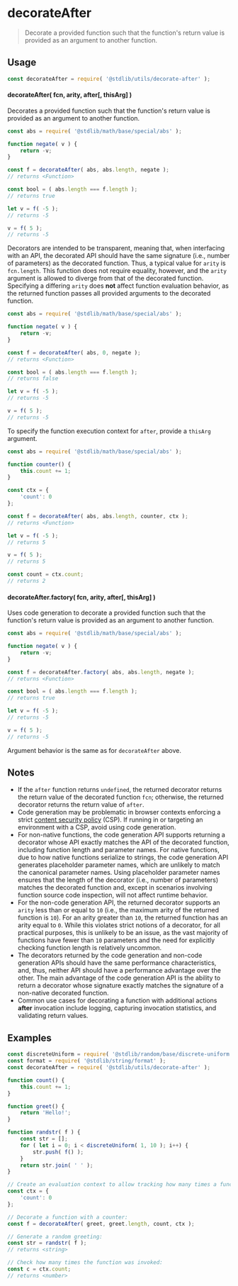 <!--

@license Apache-2.0

Copyright (c) 2022 The Stdlib Authors.

Licensed under the Apache License, Version 2.0 (the "License");
you may not use this file except in compliance with the License.
You may obtain a copy of the License at

   http://www.apache.org/licenses/LICENSE-2.0

Unless required by applicable law or agreed to in writing, software
distributed under the License is distributed on an "AS IS" BASIS,
WITHOUT WARRANTIES OR CONDITIONS OF ANY KIND, either express or implied.
See the License for the specific language governing permissions and
limitations under the License.

-->

# decorateAfter

> Decorate a provided function such that the function's return value is provided as an argument to another function.

<!-- Section to include introductory text. Make sure to keep an empty line after the intro `section` element and another before the `/section` close. -->

<section class="intro">

</section>

<!-- /.intro -->

<!-- Package usage documentation. -->

<section class="usage">

## Usage

```javascript
const decorateAfter = require( '@stdlib/utils/decorate-after' );
```

#### decorateAfter( fcn, arity, after\[, thisArg] )

Decorates a provided function such that the function's return value is provided as an argument to another function.

```javascript
const abs = require( '@stdlib/math/base/special/abs' );

function negate( v ) {
    return -v;
}

const f = decorateAfter( abs, abs.length, negate );
// returns <Function>

const bool = ( abs.length === f.length );
// returns true

let v = f( -5 );
// returns -5

v = f( 5 );
// returns -5
```

Decorators are intended to be transparent, meaning that, when interfacing with an API, the decorated API should have the same signature (i.e., number of parameters) as the decorated function. Thus, a typical value for `arity` is `fcn.length`. This function does not require equality, however, and the `arity` argument is allowed to diverge from that of the decorated function. Specifying a differing `arity` does **not** affect function evaluation behavior, as the returned function passes all provided arguments to the decorated function.

```javascript
const abs = require( '@stdlib/math/base/special/abs' );

function negate( v ) {
    return -v;
}

const f = decorateAfter( abs, 0, negate );
// returns <Function>

const bool = ( abs.length === f.length );
// returns false

let v = f( -5 );
// returns -5

v = f( 5 );
// returns -5
```

To specify the function execution context for `after`, provide a `thisArg` argument.

<!-- eslint-disable no-invalid-this -->

```javascript
const abs = require( '@stdlib/math/base/special/abs' );

function counter() {
    this.count += 1;
}

const ctx = {
    'count': 0
};

const f = decorateAfter( abs, abs.length, counter, ctx );
// returns <Function>

let v = f( -5 );
// returns 5

v = f( 5 );
// returns 5

const count = ctx.count;
// returns 2
```

#### decorateAfter.factory( fcn, arity, after\[, thisArg] )

Uses code generation to decorate a provided function such that the function's return value is provided as an argument to another function.

```javascript
const abs = require( '@stdlib/math/base/special/abs' );

function negate( v ) {
    return -v;
}

const f = decorateAfter.factory( abs, abs.length, negate );
// returns <Function>

const bool = ( abs.length === f.length );
// returns true

let v = f( -5 );
// returns -5

v = f( 5 );
// returns -5
```

Argument behavior is the same as for `decorateAfter` above.

</section>

<!-- /.usage -->

<!-- Package usage notes. Make sure to keep an empty line after the `section` element and another before the `/section` close. -->

<section class="notes">

## Notes

-   If the `after` function returns `undefined`, the returned decorator returns the return value of the decorated function `fcn`; otherwise, the returned decorator returns the return value of `after`.
-   Code generation may be problematic in browser contexts enforcing a strict [content security policy][mdn-csp] (CSP). If running in or targeting an environment with a CSP, avoid using code generation.
-   For non-native functions, the code generation API supports returning a decorator whose API exactly matches the API of the decorated function, including function length and parameter names. For native functions, due to how native functions serialize to strings, the code generation API generates placeholder parameter names, which are unlikely to match the canonical parameter names. Using placeholder parameter names ensures that the length of the decorator (i.e., number of parameters) matches the decorated function and, except in scenarios involving function source code inspection, will not affect runtime behavior.
-   For the non-code generation API, the returned decorator supports an `arity` less than or equal to `10` (i.e., the maximum arity of the returned function is `10`). For an arity greater than `10`, the returned function has an arity equal to `0`. While this violates strict notions of a decorator, for all practical purposes, this is unlikely to be an issue, as the vast majority of functions have fewer than `10` parameters and the need for explicitly checking function length is relatively uncommon.
-   The decorators returned by the code generation and non-code generation APIs should have the same performance characteristics, and, thus, neither API should have a performance advantage over the other. The main advantage of the code generation API is the ability to return a decorator whose signature exactly matches the signature of a non-native decorated function.
-   Common use cases for decorating a function with additional actions **after** invocation include logging, capturing invocation statistics, and validating return values.

</section>

<!-- /.notes -->

<!-- Package usage examples. -->

<section class="examples">

## Examples

<!-- eslint no-undef: "error" -->

<!-- eslint-disable no-invalid-this -->

```javascript
const discreteUniform = require( '@stdlib/random/base/discrete-uniform' );
const format = require( '@stdlib/string/format' );
const decorateAfter = require( '@stdlib/utils/decorate-after' );

function count() {
    this.count += 1;
}

function greet() {
    return 'Hello!';
}

function randstr( f ) {
    const str = [];
    for ( let i = 0; i < discreteUniform( 1, 10 ); i++) {
        str.push( f() );
    }
    return str.join( ' ' );
}

// Create an evaluation context to allow tracking how many times a function is invoked:
const ctx = {
    'count': 0
};

// Decorate a function with a counter:
const f = decorateAfter( greet, greet.length, count, ctx );

// Generate a random greeting:
const str = randstr( f );
// returns <string>

// Check how many times the function was invoked:
const c = ctx.count;
// returns <number>
```

</section>

<!-- /.examples -->

<!-- Section to include cited references. If references are included, add a horizontal rule *before* the section. Make sure to keep an empty line after the `section` element and another before the `/section` close. -->

<section class="references">

</section>

<!-- /.references -->

<!-- Section for related `stdlib` packages. Do not manually edit this section, as it is automatically populated. -->

<section class="related">

</section>

<!-- /.related -->

<!-- Section for all links. Make sure to keep an empty line after the `section` element and another before the `/section` close. -->

<section class="links">

[mdn-csp]: https://developer.mozilla.org/en-US/docs/Web/HTTP/CSP

<!-- <related-links> -->

<!-- </related-links> -->

</section>

<!-- /.links -->
